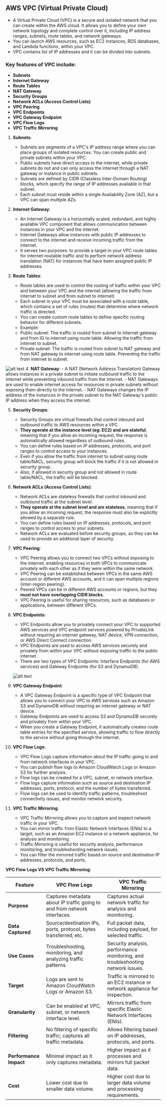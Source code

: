 ## AWS VPC (Virtual Private Cloud)

- A Virtual Private Cloud (VPC) is a secure and isolated network that you can create within the AWS cloud. It allows you to define your own network topology and complete control over it, including IP address ranges, subnets, route tables, and network gateways.
- You can launch AWS resources, such as EC2 instances, RDS databases, and Lambda functions, within your VPC.
- VPC contains list of IP addresses and it can be divided into subnets.

### Key features of VPC include:
- **Subnets**
- **Internet Gateway**
- **Route Tables**
- **NAT Gateway**
- **Security Groups**
- **Network ACLs (Access Control Lists)**
- **VPC Peering**
- **VPC Endpoints**
- **VPC Gateway Endpoint**
- **VPC Flow Logs**
- **VPC Traffic Mirroring**

1. **Subnets**:
    - Subnets are segments of a VPC's IP address range where you can place groups of isolated resources. You can create public and private subnets within your VPC.
    - Public subnets have direct access to the internet, while private subnets do not and can only access the internet through a NAT gateway or instance in public subnets.
    - Subnets are defined by CIDR (Classless Inter-Domain Routing) blocks, which specify the range of IP addresses available in that subnet.
    - Each subnet must reside within a single Availability Zone (AZ), but a VPC can span multiple AZs.

2. **Internet Gateway**:
    - An Internet Gateway is a horizontally scaled, redundant, and highly available VPC component that allows communication between instances in your VPC and the internet.
    - Internet Gateways allow instances with public IP addresses to connect to the internet and receive incoming traffic from the internet.
    - It serves two purposes: to provide a target in your VPC route tables for internet-routable traffic and to perform network address translation (NAT) for instances that have been assigned public IP addresses.

3. **Route Tables**:
    - Route tables are used to control the routing of traffic within your VPC and between your VPC and the internet.(allowing the traffic from internet to subnet and from subnet to internet)
    - Each subnet in your VPC must be associated with a route table, which contains a set of rules (routes) that determine where network traffic is directed.
    - You can create custom route tables to define specific routing behavior for different subnets.
    - Example: 
    - Public subnet: The traffic is routed from subnet to internet gateway and from IG to internet using route table. Allowing the traffic from internet to subnet.
    - Private subnet: The traffic is routed from subnet to NAT gateway and from NAT gateway to internet using route table. Preventing the traffic from internet to subnet.
    
![alt text](image-1.png)
4. **NAT Gateway**:
    - A NAT (Network Address Translation) Gateway allows instances in a private subnet to initiate outbound traffic to the internet while preventing inbound traffic from the internet.
    - NAT Gateways are used to enable internet access for resources in private subnets without exposing them directly to the internet.
    - NAT Gateways changes the IP address of the instances in the private subnet to the NAT Gateway's public IP address when they access the internet.

5. **Security Groups**:
    - Security Groups are virtual firewalls that control inbound and outbound traffic to AWS resources within a VPC.
    - **They operate at the instance level (eg: EC2) and are stateful**, meaning that if you allow an incoming request, the response is automatically allowed regardless of outbound rules.
    - You can define rules based on IP addresses, protocols, and port ranges to control access to your instances.
    - Even if you allow the traffic from internet to subnet using route table/NACL, security group will block the traffic if it is not allowed in security group.
    - Also, if allowed in security group and not allowed in route table/NACL, the traffic will be blocked.

6. **Network ACLs (Access Control Lists)**:
    - Network ACLs are stateless firewalls that control inbound and outbound traffic at the subnet level.
    - **They operate at the subnet level and are stateless**, meaning that if you allow an incoming request, the response must also be explicitly allowed by a separate rule.
    - You can define rules based on IP addresses, protocols, and port ranges to control access to your subnets.
    - Network ACLs are evaluated before security groups, so they can be used to provide an additional layer of security.

7. **VPC Peering**:
    - VPC Peering allows you to connect two VPCs without exposing to the internet, enabling resources in both VPCs to communicate privately with each other as if they were within the same network.
    - VPC Peering can be established between VPCs in the same AWS account or different AWS accounts, and it can span multiple regions (inter-region peering).
    - Peered VPCs can be in different AWS accounts or regions, but they **must not have overlapping CIDR blocks.**
    - VPC Peering is useful for sharing resources, such as databases or applications, between different VPCs.

8. **VPC Endpoints**:
    - VPC Endpoints allow you to privately connect your VPC to supported AWS services and VPC endpoint services powered by PrivateLink without requiring an internet gateway, NAT device, VPN connection, or AWS Direct Connect connection.
    - VPC Endpoints are used to access AWS services securely and privately from within your VPC without exposing traffic to the public internet.
    - There are two types of VPC Endpoints: Interface Endpoints (for AWS services) and Gateway Endpoints (for S3 and DynamoDB).

    ![alt text](image.png)

9. **VPC Gateway Endpoint**:
    - A VPC Gateway Endpoint is a specific type of VPC Endpoint that allows you to connect your VPC to AWS services such as Amazon S3 and DynamoDB without requiring an internet gateway or NAT device.
    - Gateway Endpoints are used to access S3 and DynamoDB securely and privately from within your VPC.
    - When you create a Gateway Endpoint, it automatically creates route table entries for the specified service, allowing traffic to flow directly to the service without going through the internet.

10. **VPC Flow Logs**:
    - VPC Flow Logs capture information about the IP traffic going to and from network interfaces in your VPC.
    - You can publish flow logs to Amazon CloudWatch Logs or Amazon S3 for further analysis.
    - Flow logs can be created for a VPC, subnet, or network interface.
    - Flow logs capture information such as source and destination IP addresses, ports, protocol, and the number of bytes transferred.
    - Flow logs can be used to identify traffic patterns, troubleshoot connectivity issues, and monitor network security.

11. **VPC Traffic Mirroring**:
    - VPC Traffic Mirroring allows you to capture and inspect network traffic in your VPC.
    - You can mirror traffic from Elastic Network Interfaces (ENIs) to a target, such as an Amazon EC2 instance or a network appliance, for analysis and monitoring.
    - Traffic Mirroring is useful for security analysis, performance monitoring, and troubleshooting network issues.
    - You can filter the mirrored traffic based on source and destination IP addresses, protocols, and ports.

**VPC Flow Logs VS VPC Traffic Mirroring**:

| Feature               | VPC Flow Logs                                                                 | VPC Traffic Mirroring                                                                 |
|-----------------------|-------------------------------------------------------------------------------|--------------------------------------------------------------------------------------|
| **Purpose**           | Captures metadata about IP traffic going to and from network interfaces.     | Captures actual network traffic for analysis and monitoring.                        |
| **Data Captured**     | Source/destination IPs, ports, protocol, bytes transferred, etc.             | Full packet data, including payload, for selected traffic.                          |
| **Use Cases**         | Troubleshooting, monitoring, and analyzing traffic patterns.                 | Security analysis, performance monitoring, and troubleshooting network issues.      |
| **Target**            | Logs are sent to Amazon CloudWatch Logs or Amazon S3.                        | Traffic is mirrored to an EC2 instance or network appliance for inspection.         |
| **Granularity**       | Can be enabled at VPC, subnet, or network interface level.                   | Mirrors traffic from specific Elastic Network Interfaces (ENIs).                    |
| **Filtering**         | No filtering of specific traffic; captures all traffic metadata.             | Allows filtering based on IP addresses, protocols, and ports.                       |
| **Performance Impact**| Minimal impact as it only captures metadata.                                 | Higher impact as it processes and mirrors full packet data.                         |
| **Cost**              | Lower cost due to smaller data volume.                                       | Higher cost due to larger data volume and processing requirements.                  |
